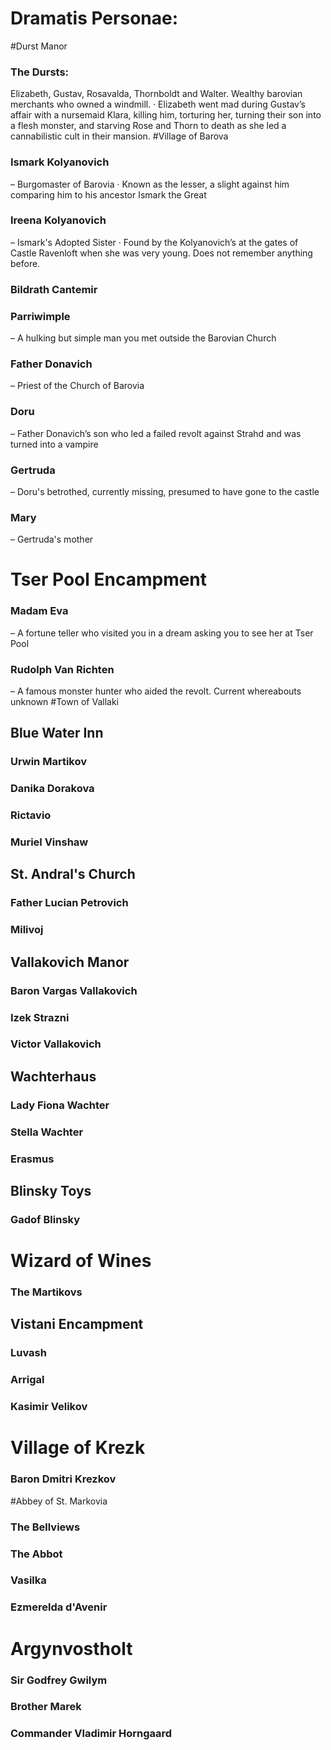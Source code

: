 # Dramatis Personae:

#Durst Manor
### The Dursts: 
Elizabeth, Gustav, Rosavalda, Thornboldt and Walter. Wealthy barovian merchants who owned a windmill.
· Elizabeth went mad during Gustav’s affair with a nursemaid Klara, killing him, torturing her, turning their son into a flesh monster, and starving Rose and Thorn to death as she led a cannabilistic cult in their mansion.
#Village of Barova
### Ismark Kolyanovich 
– Burgomaster of Barovia
· Known as the lesser, a slight against him comparing him to his ancestor Ismark the Great
### Ireena Kolyanovich 
– Ismark's Adopted Sister
· Found by the Kolyanovich’s at the gates of Castle Ravenloft when she was very young. Does not remember anything before.
### Bildrath Cantemir
### Parriwimple 
– A hulking but simple man you met outside the Barovian Church
### Father Donavich 
– Priest of the Church of Barovia
### Doru 
– Father Donavich’s son who led a failed revolt against Strahd and was turned into a vampire
### Gertruda 
– Doru's betrothed, currently missing, presumed to have gone to the castle
### Mary 
– Gertruda's mother
# Tser Pool Encampment
### Madam Eva 
– A fortune teller who visited you in a dream asking you to see her at Tser Pool

### Rudolph Van Richten 
– A famous monster hunter who aided the revolt. Current whereabouts unknown
#Town of Vallaki 
## Blue Water Inn
### Urwin Martikov
### Danika Dorakova
### Rictavio
### Muriel Vinshaw
## St. Andral's Church 
### Father Lucian Petrovich 
### Milivoj
## Vallakovich Manor
### Baron Vargas Vallakovich
### Izek Strazni
### Victor Vallakovich
## Wachterhaus 
### Lady Fiona Wachter
### Stella Wachter
### Erasmus
## Blinsky Toys 
### Gadof Blinsky
# Wizard of Wines
### The Martikovs
## Vistani Encampment 
### Luvash
### Arrigal
### Kasimir Velikov
# Village of Krezk 
### Baron Dmitri Krezkov
#Abbey of St. Markovia
### The Bellviews
### The Abbot
### Vasilka
### Ezmerelda d'Avenir
# Argynvostholt 
### Sir Godfrey Gwilym
### Brother Marek
### Commander Vladimir Horngaard 

